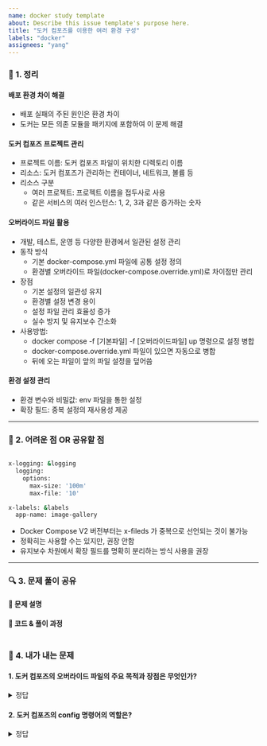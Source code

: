 ```yaml
---
name: docker study template
about: Describe this issue template's purpose here.
title: "도커 컴포즈를 이용한 여러 환경 구성"
labels: "docker"
assignees: "yang"
---
```


### 📌 1. 정리

#### 배포 환경 차이 해결
- 배포 실패의 주된 원인은 환경 차이
- 도커는 모든 의존 모듈을 패키지에 포함하여 이 문제 해결

#### 도커 컴포즈 프로젝트 관리
- 프로젝트 이름: 도커 컴포즈 파일이 위치한 디렉토리 이름
- 리소스: 도커 컴포즈가 관리하는 컨테이너, 네트워크, 볼륨 등
- 리소스 구분
  - 여러 프로젝트: 프로젝트 이름을 접두사로 사용
  - 같은 서비스의 여러 인스턴스: 1, 2, 3과 같은 증가하는 숫자

#### 오버라이드 파일 활용
- 개발, 테스트, 운영 등 다양한 환경에서 일관된 설정 관리
- 동작 방식
  - 기본 docker-compose.yml 파일에 공통 설정 정의
  - 환경별 오버라이드 파일(docker-compose.override.yml)로 차이점만 관리
- 장점
  - 기본 설정의 일관성 유지
  - 환경별 설정 변경 용이
  - 설정 파일 관리 효율성 증가
  - 실수 방지 및 유지보수 간소화
- 사용방법:
  - docker compose -f [기본파일] -f [오버라이드파일] up 명령으로 설정 병합
  - docker-compose.override.yml 파일이 있으면 자동으로 병합
  - 뒤에 오는 파일이 앞의 파일 설정을 덮어씀

#### 환경 설정 관리
- 환경 변수와 비밀값: env 파일을 통한 설정
- 확장 필드: 중복 설정의 재사용성 제공


---

### 🚀 2. 어려운 점 OR 공유할 점


```bash

x-logging: &logging  
  logging:  
    options:
      max-size: '100m'
      max-file: '10'

x-labels: &labels
  app-name: image-gallery

```

- Docker Compose V2 버전부터는 x-fileds 가 중복으로 선언되는 것이 불가능
- 정확히는 사용할 수는 있지만, 권장 안함
- 유지보수 차원에서 확장 필드를 명확히 분리하는 방식 사용을 권장


---

### 🔍 3. 문제 풀이 공유

#### **📌 문제 설명**

#### **📌 코드 & 풀이 과정**

```bash

```

### 📝 4. 내가 내는 문제

#### 1. 도커 컴포즈의 오버라이드 파일의 주요 목적과 장점은 무엇인가?

<details>
<summary>정답</summary>

##### 주요 목적

- 다양한 환경(개발, 테스트, 운영 등)에서 일관된 설정 관리
- 기본 설정 파일에 공통 설정을 정의하고, 환경별 오버라이드 파일로 차이점만 관리

##### 장점

- 기본 설정의 일관성 유지
- 환경별 설정 변경 용이
- 설정 파일 관리 효율성 증가
- 실수 방지 및 유지보수 간소화
- 오버라이드 파일이 자동으로 병합되어 설정이 간편함
</details>

#### 2. 도커 컴포즈의 config 명령어의 역할은?

<details>
<summary>정답</summary>

##### 주요 역할

- 병합된 설정을 표준 출력으로 보여줌
- 실제 적용될 최종 설정 확인 가능
- 여러 오버라이드 파일이 적용된 후의 결과 미리 확인

</details>

